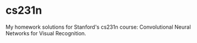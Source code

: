 # cs231n

My homework solutions for Stanford's cs231n course: Convolutional Neural Networks for Visual Recognition.
